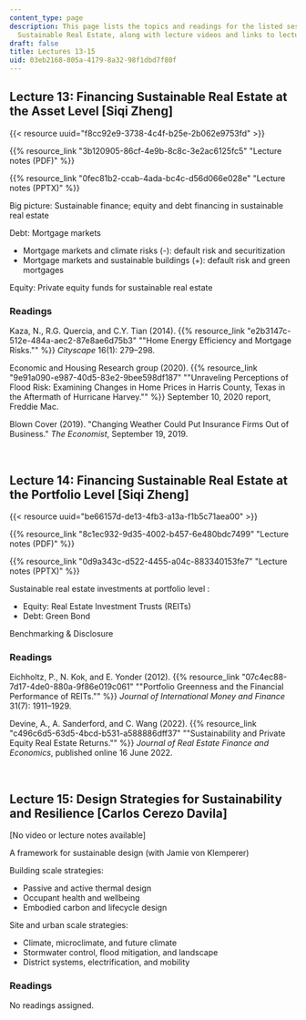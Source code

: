```yaml
---
content_type: page
description: This page lists the topics and readings for the listed sessions of 11.350
  Sustainable Real Estate, along with lecture videos and links to lecture slides.
draft: false
title: Lectures 13-15
uid: 03eb2168-805a-4179-8a32-98f1dbd7f80f
---
```

## Lecture 13: Financing Sustainable Real Estate at the Asset Level \[Siqi Zheng\]   

{{< resource uuid="f8cc92e9-3738-4c4f-b25e-2b062e9753fd" >}}

{{% resource_link "3b120905-86cf-4e9b-8c8c-3e2ac6125fc5" "Lecture notes (PDF)" %}}

{{% resource_link "0fec81b2-ccab-4ada-bc4c-d56d066e028e" "Lecture notes (PPTX)" %}}

Big picture: Sustainable finance; equity and debt financing in sustainable real estate   

Debt: Mortgage markets   

- Mortgage markets and climate risks (-): default risk and securitization   
- Mortgage markets and sustainable buildings (+): default risk and green mortgages   

Equity: Private equity funds for sustainable real estate   

### Readings

Kaza, N., R.G. Quercia, and C.Y. Tian (2014). {{% resource_link "e2b3147c-512e-484a-aec2-87e8ae6d75b3" "\"Home Energy Efficiency and Mortgage Risks.\"" %}} *Cityscape* 16(1): 279–298.

Economic and Housing Research group (2020). {{% resource_link "9e91a090-e987-40d5-83e2-9bee598df187" "\"Unraveling Perceptions of Flood Risk: Examining Changes in Home Prices in Harris County, Texas in the Aftermath of Hurricane Harvey.\"" %}} September 10, 2020 report, Freddie Mac.

Blown Cover (2019). "Changing Weather Could Put Insurance Firms Out of Business." *The Economist*, September 19, 2019.

 

## Lecture 14: Financing Sustainable Real Estate at the Portfolio Level \[Siqi Zheng\]   

{{< resource uuid="be66157d-de13-4fb3-a13a-f1b5c71aea00" >}}

{{% resource_link "8c1ec932-9d35-4002-b457-6e480bdc7499" "Lecture notes (PDF)" %}}

{{% resource_link "0d9a343c-d522-4455-a04c-883340153fe7" "Lecture notes (PPTX)" %}}

Sustainable real estate investments at portfolio level :  

- Equity: Real Estate Investment Trusts (REITs)   
- Debt: Green Bond   

Benchmarking & Disclosure   

### Readings

Eichholtz, P., N. Kok, and E. Yonder (2012). {{% resource_link "07c4ec88-7d17-4de0-880a-9f86e019c061" "\"Portfolio Greenness and the Financial Performance of REITs.\"" %}} *Journal of International Money and Finance* 31(7): 1911–1929.

Devine, A., A. Sanderford, and C. Wang (2022). {{% resource_link "c496c6d5-63d5-4bcd-b531-a588886dff37" "\"Sustainability and Private Equity Real Estate Returns.\"" %}} *Journal of Real Estate Finance and Economics*, published online 16 June 2022.

 

## Lecture 15: Design Strategies for Sustainability and Resilience \[Carlos Cerezo Davila\]  

\[No video or lecture notes available\] 

A framework for sustainable design (with Jamie von Klemperer)

Building scale strategies:   

- Passive and active thermal design   
- Occupant health and wellbeing   
- Embodied carbon and lifecycle design   

Site and urban scale strategies:

- Climate, microclimate, and future climate
- Stormwater control, flood mitigation, and landscape   
- District systems, electrification, and mobility

### Readings

No readings assigned.